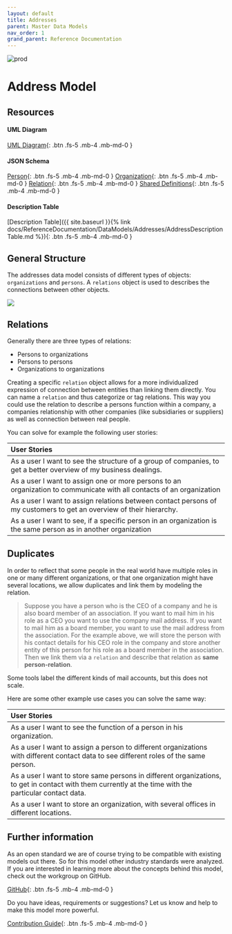 ```yaml
---
layout: default
title: Addresses
parent: Master Data Models
nav_order: 1
grand_parent: Reference Documentation
---
```


![prod](https://img.shields.io/badge/Status-Production-brightgreen.svg)

# **Address Model**

## Resources

<!-- 2 sentences: what does it do and how -->

#### UML Diagram

[UML Diagram](https://github.com/openintegrationhub/openintegrationhub.github.io/blob/master/assets/DataModels/Addresses/MasterDataModelAddress.svg){: .btn .fs-5 .mb-4 .mb-md-0 }

#### JSON Schema

[Person](https://github.com/openintegrationhub/openintegrationhub.github.io/blob/master/assets/DataModels/Addresses/personV2.json){: .btn .fs-5 .mb-4 .mb-md-0 }
[Organization](https://github.com/openintegrationhub/openintegrationhub.github.io/blob/master/assets/DataModels/Addresses/organizationV2.json){: .btn .fs-5 .mb-4 .mb-md-0 }
[Relation](https://github.com/openintegrationhub/openintegrationhub.github.io/blob/master/assets/DataModels/Addresses/relationsV2.json){: .btn .fs-5 .mb-4 .mb-md-0 }
[Shared Definitions](https://github.com/openintegrationhub/openintegrationhub.github.io/blob/master/assets/DataModels/Addresses/sharedDefinitionsV2.json){: .btn .fs-5 .mb-4 .mb-md-0 }

#### Description Table

[Description Table]({{ site.baseurl }}{% link docs/ReferenceDocumentation/DataModels/Addresses/AddressDescriptionTable.md %}){: .btn .fs-5 .mb-4 .mb-md-0 }

## General Structure

The addresses data model consists of different types of objects: `organizations` and `persons`. A `relations` object is used to describes the connections between other objects.

![](https://raw.githubusercontent.com/openintegrationhub/openintegrationhub.github.io/master/assets/DataModels/Addresses/MasterDataModelAddress.png)

## Relations

Generally there are three types of relations:

- Persons to organizations
- Persons to persons
- Organizations to organizations

Creating a specific `relation` object allows for a more individualized expression of connection between entities than linking them directly. You can name a `relation` and thus categorize or tag relations. This way you could use the relation to describe a persons function within a company, a companies relationship with other companies (like subsidiaries or suppliers) as well as connection between real people.

You can solve for example the following user stories:

| User Stories                                                                                                          |
| :-------------------------------------------------------------------------------------------------------------------- |
| As a user I want to see the structure of a group of companies, to get a better overview of my business dealings.      |
| As a user I want to assign one or more persons to an organization to communicate with all contacts of an organization |
| As a user I want to assign relations between contact persons of my customers to get an overview of their hierarchy.   |
| As a user I want to see, if a specific person in an organization is the same person as in another organization        |

## Duplicates

In order to reflect that some people in the real world have multiple roles in one or many different organizations, or that one organization might have several locations, we allow duplicates and link them by modeling the relation.

> Suppose you have a person who is the CEO of a company and he is also board member of an association.
> If you want to mail him in his role as a CEO you want to use the company mail address.
> If you want to mail him as a board member, you want to use the mail address from the association.
> For the example above, we will store the person with his contact details for his CEO role in the company and store another entity of this person for his role as a board member in the association. Then we link them via a `relation` and describe that relation as **same person-relation**.

Some tools label the different kinds of mail accounts, but this does not scale.

Here are some other example use cases you can solve the same way:

| User Stories                                                                                                                                           |
| :----------------------------------------------------------------------------------------------------------------------------------------------------- |
| As a user I want to see the function of a person in his organization.                                                                                  |
| As a user I want to assign a person to different organizations with different contact data to see different roles of the same person.                  |
| As a user I want to store same persons in different organizations, to get in contact with them currently at the time with the particular contact data. |
| As a user I want to store an organization, with several offices in different locations.                                                                |

## Further information

As an open standard we are of course trying to be compatible with existing models out there. So for this model other industry standards were analyzed. If you are interested in learning more about the concepts behind this model, check out the workgroup on GitHub.

[GitHub](https://github.com/openintegrationhub/Data-and-Domain-Models){: .btn .fs-5 .mb-4 .mb-md-0 }

Do you have ideas, requirements or suggestions? Let us know and help to make this model more powerful.

[Contribution Guide](https://github.com/openintegrationhub/Data-and-Domain-Models/blob/master/CONTRIBUTING.md){: .btn .fs-5 .mb-4 .mb-md-0 }
